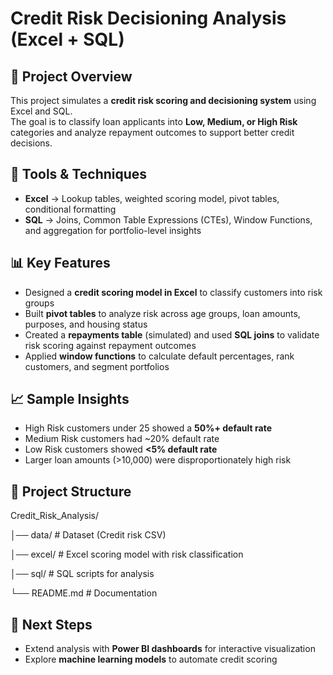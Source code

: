 # Credit Risk Decisioning Analysis (Excel + SQL)

## 📌 Project Overview
This project simulates a **credit risk scoring and decisioning system** using Excel and SQL.  
The goal is to classify loan applicants into **Low, Medium, or High Risk** categories and analyze repayment outcomes to support better credit decisions.

## 🔧 Tools & Techniques
- **Excel** → Lookup tables, weighted scoring model, pivot tables, conditional formatting  
- **SQL** → Joins, Common Table Expressions (CTEs), Window Functions, and aggregation for portfolio-level insights  

## 📊 Key Features
- Designed a **credit scoring model in Excel** to classify customers into risk groups  
- Built **pivot tables** to analyze risk across age groups, loan amounts, purposes, and housing status  
- Created a **repayments table** (simulated) and used **SQL joins** to validate risk scoring against repayment outcomes  
- Applied **window functions** to calculate default percentages, rank customers, and segment portfolios  

## 📈 Sample Insights
- High Risk customers under 25 showed a **50%+ default rate**  
- Medium Risk customers had ~20% default rate  
- Low Risk customers showed **<5% default rate**  
- Larger loan amounts (>10,000) were disproportionately high risk  

## 📂 Project Structure
Credit_Risk_Analysis/

│── data/ # Dataset (Credit risk CSV)

│── excel/ # Excel scoring model with risk classification

│── sql/ # SQL scripts for analysis

└── README.md # Documentation


## 🚀 Next Steps
- Extend analysis with **Power BI dashboards** for interactive visualization  
- Explore **machine learning models** to automate credit scoring  

